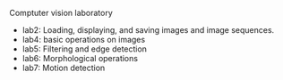 Comptuter vision laboratory
- lab2: Loading, displaying, and saving images and image sequences.
- lab4: basic operations on images
- lab5: Filtering and edge detection
- lab6: Morphological operations
- lab7: Motion detection
